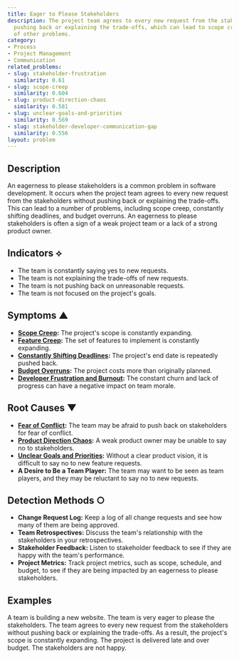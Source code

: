 ```yaml
---
title: Eager to Please Stakeholders
description: The project team agrees to every new request from the stakeholders without
  pushing back or explaining the trade-offs, which can lead to scope creep and a number
  of other problems.
category:
- Process
- Project Management
- Communication
related_problems:
- slug: stakeholder-frustration
  similarity: 0.61
- slug: scope-creep
  similarity: 0.604
- slug: product-direction-chaos
  similarity: 0.581
- slug: unclear-goals-and-priorities
  similarity: 0.569
- slug: stakeholder-developer-communication-gap
  similarity: 0.556
layout: problem
---
```


## Description
An eagerness to please stakeholders is a common problem in software development. It occurs when the project team agrees to every new request from the stakeholders without pushing back or explaining the trade-offs. This can lead to a number of problems, including scope creep, constantly shifting deadlines, and budget overruns. An eagerness to please stakeholders is often a sign of a weak project team or a lack of a strong product owner.

## Indicators ⟡
- The team is constantly saying yes to new requests.
- The team is not explaining the trade-offs of new requests.
- The team is not pushing back on unreasonable requests.
- The team is not focused on the project's goals.

## Symptoms ▲
- **[Scope Creep](scope-creep.md):** The project's scope is constantly expanding.
- **[Feature Creep](feature-creep.md):** The set of features to implement is constantly expanding.
- **[Constantly Shifting Deadlines](constantly-shifting-deadlines.md):** The project's end date is repeatedly pushed back.
- **[Budget Overruns](budget-overruns.md):** The project costs more than originally planned.
- **[Developer Frustration and Burnout](developer-frustration-and-burnout.md):** The constant churn and lack of progress can have a negative impact on team morale.

## Root Causes ▼
- **[Fear of Conflict](fear-of-conflict.md):** The team may be afraid to push back on stakeholders for fear of conflict.
- **[Product Direction Chaos](product-direction-chaos.md):** A weak product owner may be unable to say no to stakeholders.
- **[Unclear Goals and Priorities](unclear-goals-and-priorities.md):** Without a clear product vision, it is difficult to say no to new feature requests.
- **A Desire to Be a Team Player:** The team may want to be seen as team players, and they may be reluctant to say no to new requests.

## Detection Methods ○
- **Change Request Log:** Keep a log of all change requests and see how many of them are being approved.
- **Team Retrospectives:** Discuss the team's relationship with the stakeholders in your retrospectives.
- **Stakeholder Feedback:** Listen to stakeholder feedback to see if they are happy with the team's performance.
- **Project Metrics:** Track project metrics, such as scope, schedule, and budget, to see if they are being impacted by an eagerness to please stakeholders.

## Examples
A team is building a new website. The team is very eager to please the stakeholders. The team agrees to every new request from the stakeholders without pushing back or explaining the trade-offs. As a result, the project's scope is constantly expanding. The project is delivered late and over budget. The stakeholders are not happy.

